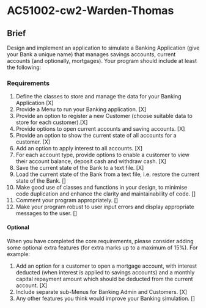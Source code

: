 # AC51002-cw2-Warden-Thomas

## Brief

Design and implement an application to simulate a Banking Application (give your Bank a unique
name) that manages savings accounts, current accounts (and optionally, mortgages). Your program
should include at least the following:

### Requirements  

1. Define the classes to store and manage the data for your Banking Application [X]
2. Provide a Menu to run your Banking application. [X]
3. Provide an option to register a new Customer (choose suitable data to store for each
customer).[X]
4. Provide options to open current accounts and saving accounts. [X]
5. Provide an option to show the current state of all accounts for a customer. [X]
6. Add an option to apply interest to all accounts. [X]
7. For each account type, provide options to enable a customer to view their account balance,
deposit cash and withdraw cash. [X]
8. Save the current state of the Bank to a text file. [X]
9. Load the current state of the Bank from a text file, i.e. restore the current state of the Bank. []
10. Make good use of classes and functions in your design, to minimise code duplication and
enhance the clarity and maintainability of code. []
11. Comment your program appropriately. []
12. Make your program robust to user input errors and display appropriate messages to the user. []

#### Optional

When you have completed the core requirements, please consider adding some optional extra
features (for extra marks up to a maximum of 15%). For example:

1. Add an option for a customer to open a mortgage account, with interest deducted (when
interest is applied to savings accounts) and a monthly capital repayment amount which
should be deducted from the current account. [X]
2. Include separate sub-Menus for Banking Admin and Customers. [X]
3. Any other features you think would improve your Banking simulation. []
